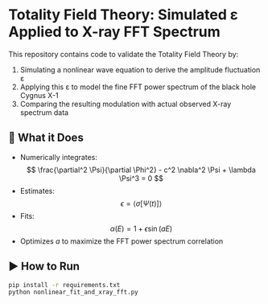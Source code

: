 # Totality Field Theory: Simulated ε Applied to X-ray FFT Spectrum

This repository contains code to validate the Totality Field Theory by:

1. Simulating a nonlinear wave equation to derive the amplitude fluctuation ε
2. Applying this ε to model the fine FFT power spectrum of the black hole Cygnus X-1
3. Comparing the resulting modulation with actual observed X-ray spectrum data

## 🧪 What it Does

- Numerically integrates:  
  $$ \frac{\partial^2 \Psi}{\partial \Phi^2} - c^2 \nabla^2 \Psi + \lambda \Psi^3 = 0 $$
- Estimates:
  $$ \epsilon = \langle \sigma[\Psi(t)] \rangle $$
- Fits:
  $$ \alpha(E) = 1 + \epsilon \sin(aE) $$
- Optimizes $a$ to maximize the FFT power spectrum correlation

## ▶️ How to Run

```bash
pip install -r requirements.txt
python nonlinear_fit_and_xray_fft.py
